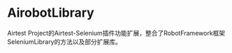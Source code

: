 # AirobotLibrary

Airtest Project的Airtest-Selenium插件功能扩展，整合了RobotFramework框架SeleniumLibrary的方法以及部分扩展库。
